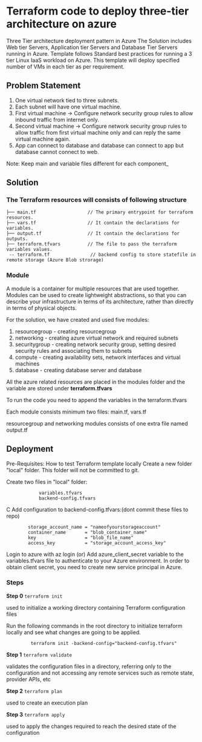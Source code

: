# Terraform code to deploy three-tier architecture on azure

Three Tier architecture deployment pattern in Azure
The Solution includes Web tier Servers, Application tier Servers and Database Tier Servers running in Azure. 
Template follows Standard best practices for running a 3 tier Linux IaaS workload on Azure. This template will deploy specified number of VMs in each tier as per requirement.



## Problem Statement

1. One virtual network tied to three subnets.
2. Each subnet will have one virtual machine.
3. First virtual machine -> Configure network security group rules to allow inbound traffic from internet only.
4. Second virtual machine -> Configure network security group rules to allow traffic from first virtual machine only and can reply the same virtual machine again.
5. App can connect to database and database can connect to app but database cannot connect to web.

Note: Keep main and variable files different for each component_

## Solution

### The Terraform resources will consists of following structure

```
├── main.tf                   // The primary entrypoint for terraform resources.
├── vars.tf                   // It contain the declarations for variables.
├── output.tf                 // It contain the declarations for outputs.
├── terraform.tfvars          // The file to pass the terraform variables values.
 -- terraform.tf               // backend config to store statefile in remote storage (Azure Blob strorage)
```

### Module

A module is a container for multiple resources that are used together. Modules can be used to create lightweight abstractions, so that you can describe your infrastructure in terms of its architecture, rather than directly in terms of physical objects.

For the solution, we have created and used five modules:
1. resourcegroup - creating resourcegroup
2. networking - creating azure virtual network and required subnets
3. securitygroup - creating network security group, setting desired security rules and associating them to subnets
4. compute - creating availability sets, network interfaces and virtual machines
5. database - creating database server and database

All the azure related resources are placed in the modules folder and the variable are stored under **terraform.tfvars**

To run the code you need to append the variables in the terraform.tfvars

Each module consists minimum two files: main.tf, vars.tf

resourcegroup and networking modules consists of one extra file named output.tf

## Deployment
Pre-Requisites: 
How to test Terraform template locally
Create a new folder "local" folder. This folder will not be committed to git.

Create two files in "local" folder:

                variables.tfvars
                backend-config.tfvars
C
Add configuration to backend-config.tfvars:(dont commit these files to repo)

            storage_account_name = "nameofyourstorageaccount"
            container_name       = "blob_container_name"
            key                  = "blob_file_name"
            access_key           = "storage_account_access_key"
Login to azure with az login (or) Add azure_client_secret variable to the variables.tfvars file to authenticate to your Azure environment. In order to obtain client secret, you need to create new service principal in Azure.



### Steps

**Step 0** `terraform init`

used to initialize a working directory containing Terraform configuration files

Run the following commands in the root directory to initialize terraform locally and see what changes are going to be applied.

             terraform init -backend-config="backend-config.tfvars"

**Step 1** `terraform validate`

validates the configuration files in a directory, referring only to the configuration and not accessing any remote services such as remote state, provider APIs, etc

**Step 2** `terraform plan`

used to create an execution plan

**Step 3** `terraform apply`

used to apply the changes required to reach the desired state of the configuration
